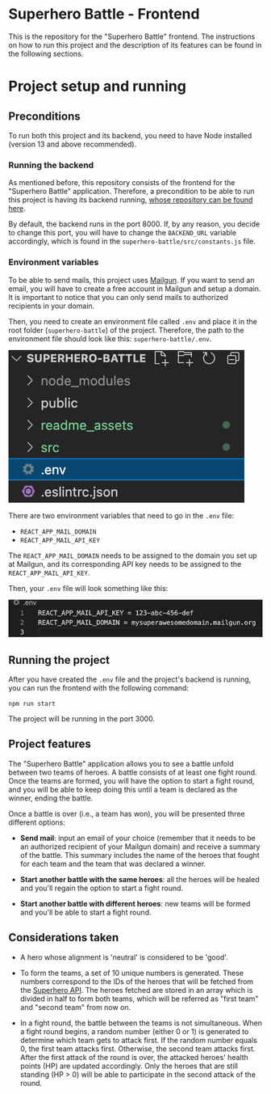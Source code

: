 # Superhero Battle - Frontend
This is the repository for the "Superhero Battle" frontend. The instructions on how to run this project and the description of its features can be found in the following sections.

# Project setup and running

## Preconditions

To run both this project and its backend, you need to have Node installed (version 13 and above recommended).
### Running the backend
As mentioned before, this repository consists of the frontend for the "Superhero Battle" application. Therefore, a precondition to be able to run this project is having its backend running, [whose repository can be found here](https://github.com/Snorlax8/superhero-battle-backend).

By default, the backend runs in the port 8000. If, by any reason, you decide to change this port, you will have to change the `BACKEND_URL` variable accordingly, which is found in the `superhero-battle/src/constants.js` file.

### Environment variables

To be able to send mails, this project uses [Mailgun](https://www.mailgun.com/). If you want to send an email, you will have to create a free account in Mailgun and setup a domain. It is important to notice that you can only send mails to authorized recipients in your domain.

Then, you need to create an environment file called `.env` and place it in the root folder (`superhero-battle`) of the project. Therefore, the path to the environment file should look like this: `superhero-battle/.env`.

![folder-structure-example](./readme_assets/folder-structure-example.png)

There are two environment variables that need to go in the `.env` file:
- `REACT_APP_MAIL_DOMAIN`
- `REACT_APP_MAIL_API_KEY`

The `REACT_APP_MAIL_DOMAIN` needs to be assigned to the domain you set up at Mailgun, and its corresponding API key needs to be assigned to the `REACT_APP_MAIL_API_KEY`. 

Then, your `.env` file will look something like this:

![env-file-example](./readme_assets/env_file_example.png)

## Running the project

After you have created the `.env` file and the project's backend is running, you can run the frontend with the following command:
```
npm run start
```

The project will be running in the port 3000.

## Project features

The "Superhero Battle" application allows you to see a battle unfold between two teams of heroes. A battle consists of at least one fight round. Once the teams are formed, you will have the option to start a fight round, and you will be able to keep doing this until a team is declared as the winner, ending the battle.

Once a battle is over (i.e., a team has won), you will be presented three different options:
- **Send mail**: input an email of your choice (remember that it needs to be an authorized recipient of your Mailgun domain) and receive a summary of the battle. This summary includes the name of the heroes that fought for each team and the team that was declared a winner.

- **Start another battle with the same heroes**: all the heroes will be healed and you'll regain the option to start a fight round.

- **Start another battle with different heroes**: new teams will be formed and you'll be able to start a fight round.

## Considerations taken

- A hero whose alignment is 'neutral' is considered to be 'good'.

- To form the teams, a set of 10 unique numbers is generated. These numbers correspond to the IDs of the heroes that will be fetched from the [Superhero API](https://superheroapi.com/). The heroes fetched are stored in an array which is divided in half to form both teams, which will be referred as "first team" and "second team" from now on.

- In a fight round, the battle between the teams is not simultaneous. When a fight round begins, a random number (either 0 or 1) is generated to determine which team gets to attack first. If the random number equals 0, the first team attacks first. Otherwise, the second team attacks first. After the first attack of the round is over, the attacked heroes' health points (HP) are updated accordingly. Only the heroes that are still standing (HP > 0) will be able to participate in the second attack of the round. 

